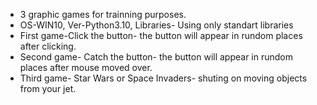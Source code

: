 - 3 graphic games for trainning purposes.
- OS-WIN10, Ver-Python3.10, Libraries- Using only standart libraries
- First game-Click the button- the button will appear in rundom places after clicking.
- Second game- Catch the button- the button will appear in rundom places after mouse moved over.
- Third game- Star Wars or Space Invaders- shuting on moving objects from your jet.

